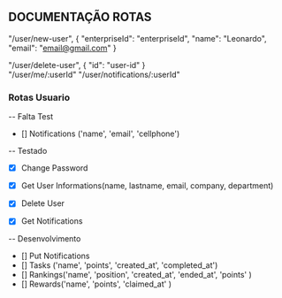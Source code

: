 ## DOCUMENTAÇÃO ROTAS
"/user/new-user",
{
  "enterpriseId": "enterpriseId",
  "name": "Leonardo",
  "email": "email@gmail.com"
}

"/user/delete-user",
{
  "id": "user-id"
}   
"/user/me/:userId"
"/user/notifications/:userId"


### Rotas Usuario

-- Falta Test
- [] Notifications ('name', 'email', 'cellphone')

-- Testado
- [x] Change Password
- [x] Get User Informations(name, lastname, email, company, department)
- [x] Delete User
- [x] Get Notifications 


-- Desenvolvimento
- [] Put Notifications
- [] Tasks ('name', 'points', 'created_at', 'completed_at')
- [] Rankings('name', 'position', 'created_at', 'ended_at', 'points' )
- [] Rewards('name', 'points', 'claimed_at' )


